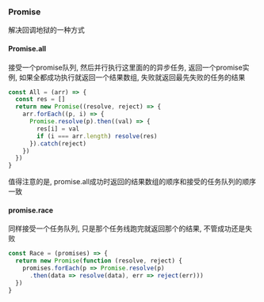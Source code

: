 ### Promise

解决回调地狱的一种方式

#### Promise.all

接受一个promise队列, 然后并行执行这里面的的异步任务, 返回一个promise实例, 如果全都成功执行就返回一个结果数组, 失败就返回最先失败的任务的结果

```js
const All = (arr) => {
  const res = []
  return new Promise((resolve, reject) => {
    arr.forEach((p, i) => {
      Promise.resolve(p).then((val) => {
        res[i] = val
        if (i === arr.length) resolve(res)
      }).catch(reject)
    })
  })
}
```

值得注意的是, promise.all成功时返回的结果数组的顺序和接受的任务队列的顺序一致

#### promise.race

同样接受一个任务队列, 只是那个任务线跑完就返回那个的结果, 不管成功还是失败

```js
const Race = (promises) => {
  return new Promise(function (resolve, reject) {
    promises.forEach(p => Promise.resolve(p)
      .then(data => resolve(data), err => reject(err)))
  })
}
```





